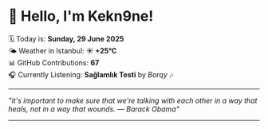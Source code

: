 # 👋 Hello, I'm Kekn9ne!

🗓️ Today is: **Sunday, 29 June 2025**  
🌤️ Weather in Istanbul: **☀️   +25°C**  
📊 GitHub Contributions: **67**  
🎧 Currently Listening: **Sağlamlık Testi** by *Borqy* 🎶

---

_"it's important to make sure that we're talking with each other in a way that heals, not in a way that wounds. — *Barack Obama*"_

---
